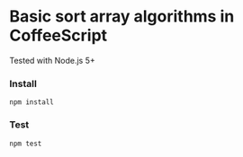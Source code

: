 # Basic sort array algorithms in CoffeeScript

Tested with Node.js 5+
### Install
```
npm install
```

### Test
```
npm test
```
